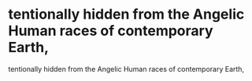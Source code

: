 # tentionally hidden from the Angelic Human races of contemporary Earth,

tentionally hidden from the Angelic Human races of contemporary Earth,